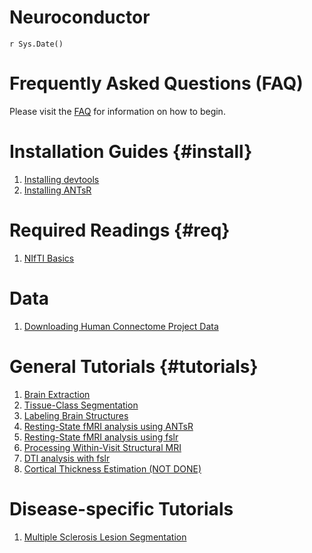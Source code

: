# Neuroconductor
`r Sys.Date()`  

# Frequently Asked Questions (FAQ)

Please visit the [FAQ](faq/index.html) for information on how to begin.

# Installation Guides {#install}

1. [Installing devtools](installing_devtools/index.html)
2. [Installing ANTsR](installing_ANTsR/index.html)

# Required Readings {#req}

1. [NIfTI Basics](nifti_basics/index.html)

# Data
1. [Downloading Human Connectome Project Data](hcp/index.html)

# General Tutorials {#tutorials}

1. [Brain Extraction](brain_extraction/index.html)
2. [Tissue-Class Segmentation](tissue_class_segmentation/index.html)
3. [Labeling Brain Structures](label_image/index.html)
4. [Resting-State fMRI analysis using ANTsR](fmri_analysis_ANTsR/index.html)
5. [Resting-State fMRI analysis using fslr](fmri_analysis_ANTsR/index.html)
6. [Processing Within-Visit Structural MRI](preprocess_mri_within/index.html)
7. [DTI analysis with fslr](DTI_analysis_fslr/index.html)
8. [Cortical Thickness Estimation (NOT DONE)](cortical_thickness/index.html)

# Disease-specific Tutorials

1. [Multiple Sclerosis Lesion Segmentation](ms_lesion/index.html)

